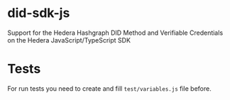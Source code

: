 # did-sdk-js
Support for the Hedera Hashgraph DID Method and Verifiable Credentials on the Hedera JavaScript/TypeScript SDK

# Tests
For run tests you need to create and fill ```test/variables.js``` file before.
